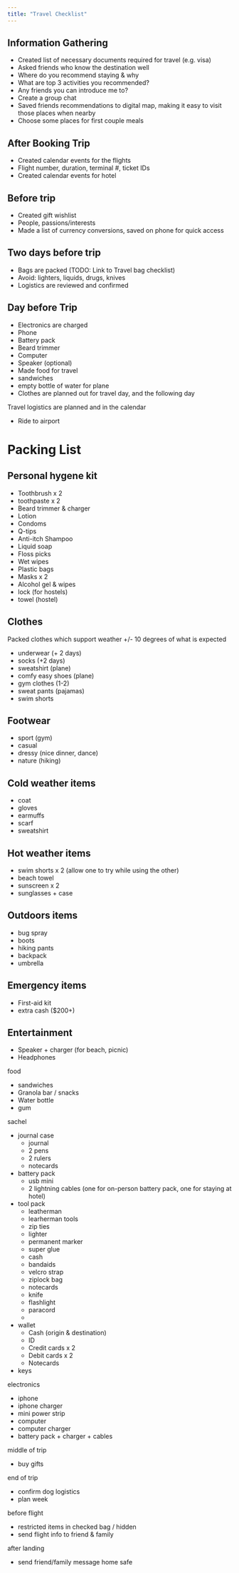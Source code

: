 ```yaml
---
title: "Travel Checklist"
---
```


## Information Gathering
- Created list of necessary documents required for travel (e.g. visa)
- Asked friends who know the destination well
 - Where do you recommend staying & why
 - What are top 3 activities you recommended?
 - Any friends you can introduce me to?
 - Create a group chat
- Saved friends recommendations to digital map, making it easy to visit those places when nearby
 - Choose some places for first couple meals



## After Booking Trip
- Created calendar events for the flights
 - Flight number, duration, terminal #, ticket IDs
- Created calendar events for hotel

## Before trip
- Created gift wishlist
 - People, passions/interests
- Made a list of currency conversions, saved on phone for quick access

 
## Two days before trip
- Bags are packed (TODO: Link to Travel bag checklist)
 - Avoid: lighters, liquids, drugs, knives
- Logistics are reviewed and confirmed



## Day before Trip
- Electronics are charged
 - Phone
 - Battery pack
 - Beard trimmer
 - Computer
 - Speaker (optional)
- Made food for travel
 - sandwiches 
 - empty bottle of water for plane
- Clothes are planned out for travel day, and the following day

Travel logistics are planned and in the calendar
- Ride to airport

# Packing List
## Personal hygene kit
- Toothbrush x 2
- toothpaste x 2
- Beard trimmer & charger
- Lotion
- Condoms
- Q-tips
- Anti-itch Shampoo
- Liquid soap
- Floss picks
- Wet wipes
- Plastic bags
- Masks x 2
- Alcohol gel & wipes
- lock (for hostels)
- towel (hostel)


## Clothes
Packed clothes which support weather +/- 10 degrees of what is expected
- underwear (+ 2 days)
- socks (+2 days)
- sweatshirt (plane)
- comfy easy shoes (plane)
- gym clothes (1-2)
- sweat pants (pajamas)
- swim shorts

## Footwear
- sport (gym)
- casual 
- dressy (nice dinner, dance)
- nature (hiking)

## Cold weather items
- coat
- gloves
- earmuffs
- scarf
- sweatshirt

## Hot weather items
- swim shorts x 2 (allow one to try while using the other)
- beach towel
- sunscreen x 2
- sunglasses + case

## Outdoors items
- bug spray 
- boots
- hiking pants
- backpack
- umbrella

## Emergency items
- First-aid kit
- extra cash ($200+)

## Entertainment
- Speaker + charger (for beach, picnic)
- Headphones

food
- sandwiches
- Granola bar / snacks
- Water bottle
- gum

sachel
- journal case
    - journal
    - 2 pens
    - 2 rulers
    - notecards
- battery pack
    * usb mini
    * 2 lightning cables (one for on-person battery pack, one for staying at hotel)
- tool pack
    - leatherman
    - learherman tools
    - zip ties
    - lighter
    - permanent marker
    - super glue
    - cash
    - bandaids
    - velcro strap
    - ziplock bag
    - notecards
    - knife
    - flashlight
    - paracord
    - 
- wallet
    - Cash (origin & destination)
    - ID
    - Credit cards x 2
    - Debit cards x 2
    - Notecards
- keys


electronics
- iphone
- iphone charger
- mini power strip
- computer
- computer charger
- battery pack + charger + cables


middle of trip
- buy gifts

end of trip
- confirm dog logistics
- plan week

before flight
- restricted items in checked bag / hidden
- send flight info to friend & family

after landing
- send friend/family message home safe
